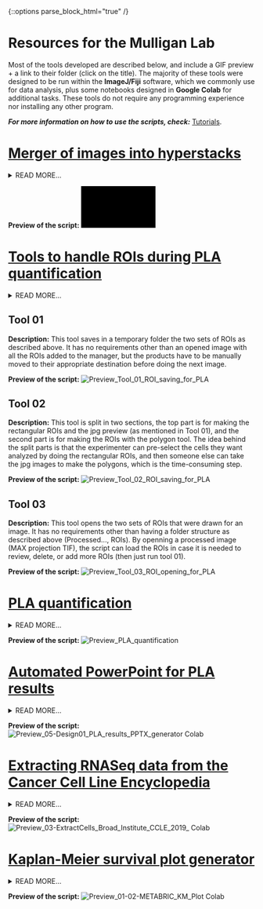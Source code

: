 {::options parse_block_html="true" /}
# Resources for the Mulligan Lab

Most of the tools developed are described below, and include a GIF preview + a link to their folder (click on the title). The majority of these tools were designed to be run within the **ImageJ/Fiji** software, which we commonly use for data analysis, plus some notebooks designed in **Google Colab** for additional tasks. These tools do not require any programming experience nor installing any other program.

***For more information on how to use the scripts, check:*** [Tutorials](https://github.com/EdRey05/Resources_for_Mulligan_Lab/tree/main/Tutorials).


# [Merger of images into hyperstacks](https://github.com/EdRey05/Resources_for_Mulligan_Lab/tree/main/Tools%20for%20EVOS-M7000%20images)

<details><summary markdown="span">READ MORE...</summary>

**Context:**

The **EVOS M7000** imager takes pictures of a field of view (FOV) at different heights (Z-slices) and in different colours (channel blue, green, red...). However, it does not save the pictures as hyperstacks (a single file containing all slices and colours for each FOV). Instead, the equipment separately saves each slice for each colour, resulting in 5, 20 or more TIF files from the same FOV and in grayscale. We can put the images back together using the ***ImageJ*** software, since we do image analysis with it and it can run macros/scripts in languages including ***Jython*** (Python implementation to run in Java).

**Problems:**
* Opening, stacking and merging into hyperstacks is simple in ***ImageJ***, but not manually feasible for more than a few dozens of images. Some of my experiments had 4-6 thousand TIFs.
* The images are saved with a name that makes complicated to manually identify the ones that go together: ***ExperimentName_Bottom Slide_R_p00_z00_0_A01f00d0.tif***

**Solution:**
* I analyzed and figured out the parts of the image names that indicate which correspond to the same FOV: z00 indicates the slices, A01 indicates the area/location, f00 indicates the FOV, and d0 indicates the colour.
* I made a script using the `os` ***Python*** library to scan all the files of a folder, get the image names and extract the relevant information with string and path operations. Then I applied a special sorting to cluster together all TIFs of the same FOV.
* I automated the merging of TIFs into hyperstacks using the modules `IJ` and `ImagePlus` from the `ij` library. This required logic controls to identify when to stack slices, when to merge all stacks into a composite, and when to save the hyperstack.

</details>

**Preview of the script:**
![](Tutorials/Preview_Images_to_Hyperstacks_merger.gif)


# [Tools to handle ROIs during PLA quantification](https://github.com/EdRey05/Resources_for_Mulligan_Lab/tree/main/Tools%20for%20PLA%20quantification)

<details><summary markdown="span">READ MORE...</summary>

**Context:**
  
In Proximity Ligation Assays (PLA) we quantify the number of red puncta/dots in blue+green+red images, which reflects the interactions of two proteins. We make a region of interest (**ROI**) around individual cells to quantify the interactions per cell, and make a bigger ROI for representative figures or data presentation. In   my PLA experiments, I quantified around 10,000 individual cells using the ImageJ software and generated multiple tools described below to automate the saving and       opening of ROIs.

**Problems:**
* Drawing the ROIs has to be done manually due to the selection criteria of the experimenter, however, saving them is time-consuming and does not require expertise.
* Since the two ROIs refer to the same cell, we need a strategy to keep a name and indexing number for tracking purposes.
* The experimenter should pick the cells of interest and at least draw one set of the ROIs, but can be helped by other people drawing the pre-selected ROIs

**Solution:**
* I implemented a ***Jython*** script using the `Roi` and `RoiManager` modules from the `ij` library to get the content of the ROI manager into a variable I can iterate through. 
* With this variable, I can get any number of pairs of ROIs drawn by the user for each cell but they must be in order: first one with the rectangle tool that will be saved in a "For Presentation" folder, and secondly one with the polygon tool that will be saved in a "For Analysis" folder.
* During the iteration, all the even-numbered ROIs (rectangles) are renamed from 0, 2, 4... to index/2 +1 = 1, 2, 3... and saved as "1_2.roi" in the folder mentioned above. All the odd-numbered ROIs (polygons) are renamed from 1, 3, 5... to (index+1)/2 = 1, 2, 3... and saved as "1_1.roi" in the corresponding folder.
* Additionally, a jpg preview of the cells selected is made (just showing the rectangles) for quick data validation/exploration.

</details>

## Tool 01
**Description:**
This tool saves in a temporary folder the two sets of ROIs as described above. It has no requirements other than an opened image with all the ROIs added to the manager, but the products have to be manually moved to their appropriate destination before doing the next image.

**Preview of the script:**
![Preview_Tool_01_ROI_saving_for_PLA](https://user-images.githubusercontent.com/62916582/203685126-e7668b9e-dbac-425e-b59c-43440aa1df3a.gif)

## Tool 02
**Description:**
This tool is split in two sections, the top part is for making the rectangular ROIs and the jpg preview (as mentioned in Tool 01), and the second part is for making the ROIs with the polygon tool. The idea behind the split parts is that the experimenter can pre-select the cells they want analyzed by doing the rectangular ROIs, and then someone else can take the jpg images to make the polygons, which is the time-consuming step.

**Preview of the script:**
![Preview_Tool_02_ROI_saving_for_PLA](https://user-images.githubusercontent.com/62916582/204342846-399fb3aa-db35-4cfe-a2e5-2f550d1314f6.gif)

## Tool 03
**Description:**
This tool opens the two sets of ROIs that were drawn for an image. It has no requirements other than having a folder structure as described above (Processed..., ROIs). By openning a processed image (MAX projection TIF), the script can load the ROIs in case it is needed to review, delete, or add more ROIs (then just run tool 01).

**Preview of the script:**
![Preview_Tool_03_ROI_opening_for_PLA](https://user-images.githubusercontent.com/62916582/203877499-e528d699-5d2c-4cc5-9dbe-c07cd1293e3f.gif)


# [PLA quantification](https://github.com/EdRey05/Resources_for_Mulligan_Lab/tree/main/Tools%20for%20PLA%20quantification)

<details><summary markdown="span">READ MORE...</summary>

**Context:**

We quantify the PLA interactions (red dots) in our images using the ***ImageJ*** software and the regions of interest (**ROIs**) generated with the tools described above. For my experiments, I wanted to test two ways of quantifying the objects in my images: **1)** Applying a threshold method from the ***ImageJ*** tools (*Image-   ->Adjust-->Threshold*) or **2)** Using the ***Find Maxima*** tool on ***ImageJ*** (*Process-->Find Maxima*). Both methods are followed by object counting with the     ***Analyze Particles*** tool on ***ImageJ*** (*Analyze-->Analyze Particles*), and I wanted to also measure the area of the cells in case normalization was required (*Analyze-->Measure*).

**Problems:**
* The quantification process is tedious and time-consuming even for a single ROI (I ended up having ~10,000).
* We need to do the one quantification method first, capture the results that are given in a pop-up table, then do the other method (otherwise both get printed in the same table).
* The Measure tool for the area of the cells gives a different pop-up table, so we need to capture the data from there too and combine with the particle count.
* We need to get in one interactive menu all the input parameters needed to run 4 ***ImageJ*** tools which have their own interactive menu.
* We not only want numbers as outputs, but also, some images of the cells quantified and the objects counted so we can assess quality of the results and track any possible issues.

**Solution:**
* I implemented a ***Jython*** script using similar modules from the `ij` library as the tools to handle ROIs (see above), additionally, I implemented the module `ResultsTable` which was very important to handle the pop-up windows with the results.
* I made an interactive menu with the essential input parameters from all 4 tools used.
* The script gives a single .csv file with all the results combined in a table, and also saves .jpg images showing how the cells look and how the object detection worked (particles counted are couloured, black pixels were not counted).
* Opening the ROIs for an image, cropping them, doing the measurements and saving the results gets very fast using the script compared to manual clicking.

</details>

**Preview of the script:**
![Preview_PLA_quantification](https://user-images.githubusercontent.com/62916582/204093397-3830acbe-80a2-4660-9b64-f3a0445ae6d0.gif)


# [Automated PowerPoint for PLA results](https://github.com/EdRey05/Resources_for_Mulligan_Lab/tree/main/Tools%20for%20students/Eduardo%20Reyes)

<details><summary markdown="span">READ MORE...</summary>

**Context:**

Once I've used the script shown above to quantify the Proximity Ligation Assay (**PLA**) puncta, I wanted to put the cropped images and results into a PowerPoint presentation to visualize easily and quickly the 100-500 cells I quantified per condition (total ~10,000). I also wanted to have two presentations with both quantification methods tested (see script above) to determine which was more appropriate for my experiments.

**Problems:**
* Manually copying, pasting, resizing, arranging and labeling all the images is incredibly time consuming and error-prone.
* ***ImageJ*** is not fully compatible with **Python** 3 and has its own version of it, so I can't install more libraries and things like `Pandas` and `Numpy` do not work there.

**Solution:**
* I found the package/library `python-pptx` which has been recently developed (functionalities limited but expanding) and allows for the creation of PowerPoint presentations from **Python** code.
* I dove in the documentation and was able to write a function to generate slides that look like this ***(open [the notebook](https://github.com/EdRey05/Resources_for_Mulligan_Lab/blob/main/Tools%20for%20students/Eduardo%20Reyes/05-Design01_PLA_results_PPTX_generator%5BColab%5D.ipynb) to read more details about my design parameters!!!)***:
![Slide_design](https://user-images.githubusercontent.com/62916582/204416858-70e0a772-ce0c-460a-a0b9-d3e6fddbd753.jpg)
* I passed to this function all my images and the quantification results so I can back-track cells with ROIs and their respective counts of dots.
* I set up a fully functional notebook on **Google Colab** for easy sharing with other lab members who don't need programming experience or install anything to use it. Also, it runs fast on that server (less than 5min to make ~100 slides with ~700 cells). 

</details>

**Preview of the script:**
![Preview_05-Design01_PLA_results_PPTX_generator Colab](https://user-images.githubusercontent.com/62916582/204415085-cc39bb7c-904e-487c-a16d-0d894c1e3249.gif)


# [Extracting RNASeq data from the Cancer Cell Line Encyclopedia](https://github.com/EdRey05/Resources_for_Mulligan_Lab/tree/main/Tools%20for%20students/Eduardo%20Reyes)

<details><summary markdown="span">READ MORE...</summary>

**Context:**

The **Broad Institute** and **Novartis** published in 2019 huge datasets resulting from a collaboration to make available distinct measurements (RNA, metabolites, mutations, etc.) of a panel of over 1500 human cancer cell lines. In our lab, (Mulligan) we have multiple cancer cell lines for which we wanted to get the RNASeq data to do some exploratory studies looking for insights on the expression levels of specific proteins. The data can be found either in [cBioPortal for Cancer Genomics](https://www.cbioportal.org/) or directly from the [CCLE](https://sites.broadinstitute.org/ccle/) website.

**Problems:**
* The dataset useful to our needs is huge, containing thousands of rows by thousands of columns. We want to retrieve a few columns since we have less than 50 cancer cell lines in our lab.
* For few other applications, we may want to search for cell lines we don't have (or explore what's available), so we need to keep the original dataset.

**Solution:**
* I set up a **Google** account for our lab, which I used to upload the files for RNASeq (.txt files, ~500 mb each) to **Google Drive**.
* I made a short tool in **Google Colab**, which connects to the lab drive and retrieves the files to avoid having to download and upload 1gb frequently.
* I used `pandas` dataframe operations and user inputs to make a search tool, and extract only the required columns (all genes/rows) into a .csv file.
* **Note:** The notebook requires specific folder structure and files to run ([see notebook](https://github.com/EdRey05/Resources_for_Mulligan_Lab/blob/main/Tools%20for%20students/Eduardo%20Reyes/03-ExtractCells_Broad_Institute_CCLE_2019_%5BColab%5D.ipynb)). Users not logged into the lab account may need to edit the directories and get the files to replicate the preview/tutorial. 

</details>

**Preview of the script:**
![Preview_03-ExtractCells_Broad_Institute_CCLE_2019_ Colab](https://user-images.githubusercontent.com/62916582/204422004-47fe5726-d92d-4193-bc6a-ea30b3a93cc1.gif)


# [Kaplan-Meier survival plot generator](https://github.com/EdRey05/Resources_for_Mulligan_Lab/tree/main/Tools%20for%20students/Eduardo%20Reyes)

<details><summary markdown="span">READ MORE...</summary>

**Context:**

A short project looking at breast cancer data available in the [cBioPortal for Cancer Genomics](https://www.cbioportal.org/) server was carried out. The study used the [METABRIC](https://www.cbioportal.org/study/summary?id=brca_metabric) dataset published in Nature journals (2012 and 2016) which has just over 2500 tumour samples. The aim of the project was to evaluate survival of patients through **Kaplan-Meier (KM)** plots and correlate them with expression levels of pairs of proteins (the **RET** receptor + ~50 hints we got from ***synthetic lethality*** assays). Our hypothesis was that the survival of a patient should increase when RET and any other of the hints were expressed at low levels in the patient, partially mimicking the concept of synthetic lethality (less expression of the pair of proteins --> tumour cells die or not proliferate as much --> the patient lives longer).

**Problems:**
* We have huge datasets for clinical and RNASeq data in .txt files which we need to clean, merge and filter.
* We want to make **KM** plots for subsets of patients based on expression levels: Low RET + Low other, Low RET + High other, High RET + Low other, and High RET + High other (4 survival curves plotted together per pair of RET + other protein).

**Solution:**
* I set up a **Google** account for our lab, which I used to upload the files for clinical and RNASeq data (.txt files, ~500 mb each) to **Google Drive**.
* I made two notebooks in **Google Colab**, which connect to the lab drive and retrieves the files to avoid having to download and upload 1gb frequently.
* I generated a [first batch](https://github.com/EdRey05/Resources_for_Mulligan_Lab/blob/main/Tools%20for%20students/Eduardo%20Reyes/01-METABRIC_KM_Plot_First_Batch_%5BColab%5D.ipynb) and a [second batch](https://github.com/EdRey05/Resources_for_Mulligan_Lab/blob/main/Tools%20for%20students/Eduardo%20Reyes/02-METABRIC_KM_Plot_Second_Batch_%5BColab%5D.ipynb) of **KM** plots using the `KaplanMeierFitter` module from the `lifelines` library, also retrieving key data like time to 50% survival for all subgroups.
* I used diverse data cleaning and filtering steps (see notebooks) to make the intended subgroups and combine the clinical and RNASeq data. 
* From all the pairs we evaluated, most showed no significant differences between subgroups, however, we got a small group of very interesting findings that match our hypothesis and will be followed up in other projects. This is an example of the RET-SPEG very promising **KM** plot:
![RET-SPEG](https://user-images.githubusercontent.com/62916582/204429130-1c836469-198b-4d8a-bc2c-67b8de0faaff.png)

</details>

**Preview of the script:**
![Preview_01-02-METABRIC_KM_Plot Colab](https://user-images.githubusercontent.com/62916582/204424020-bae3613c-bf10-4a3b-9d50-beaf50ca8eee.gif)
